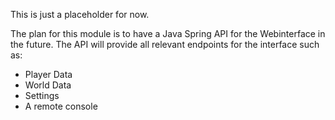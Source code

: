 This is just a placeholder for now.

The plan for this module is to have a Java Spring API for the Webinterface in the future.
The API will provide all relevant endpoints for the interface such as:
- Player Data
- World Data
- Settings
- A remote console
